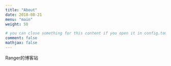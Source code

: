 ```yaml
---
title: "About"
date: 2018-08-21
menu: "main"
weight: 50

# you can close something for this content if you open it in config.toml.
comment: false
mathjax: false
---
```


Ranger的博客站

